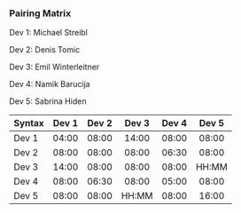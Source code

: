 
### Pairing Matrix
Dev 1: Michael Streibl

Dev 2: Denis Tomic

Dev 3: Emil Winterleitner

Dev 4: Namik Barucija

Dev 5: Sabrina Hiden


| Syntax      | Dev 1       | Dev 2       | Dev 3       | Dev 4       | Dev 5       |
| :---        |    :----:   |    :----:   |    :----:   |    :----:   |    :----:   |
| Dev 1       | 04:00       | 08:00       | 14:00       | 08:00       | 08:00       |
| Dev 2       | 08:00       | 08:00       | 08:00       | 06:30       | 08:00       |
| Dev 3       | 14:00       | 08:00       | 08:00       | 08:00       | HH:MM       |
| Dev 4       | 08:00       | 06:30       | 08:00       | 05:00       | 08:00       |
| Dev 5       | 08:00       | 08:00       | HH:MM       | 08:00       | 16:00       |
